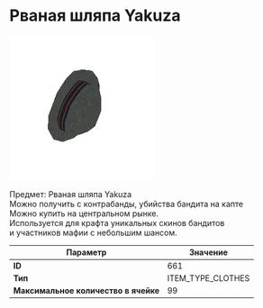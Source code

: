 # Рваная шляпа Yakuza

![Item Image](../img/661.webp?raw=true)

Предмет: Рваная шляпа Yakuza<br>Можно получить с контрабанды, убийства бандита на капте<br>Можно купить на центральном рынке. <br>Используется для крафта уникальных скинов бандитов<br>и участников мафии с небольшим шансом.


| Параметр | Значение |
|----------|----------|
| **ID** | 661 |
| **Тип** | ITEM_TYPE_CLOTHES |
| **Максимальное количество в ячейке** | 99 |

